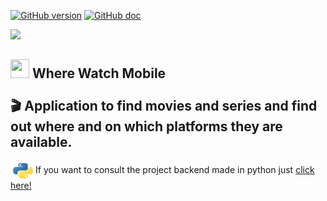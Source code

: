 [![GitHub version](https://img.shields.io/static/v1?label=Repository&message=Backend&color=blueviolet&style=flat-square)](https://github.com/maickom88/where_watch_backend_TDD_AND_CLEAN_ARCHITECTURE)
[![GitHub doc](https://img.shields.io/static/v1?label=Documentation&message=Backend&color=blueviolet&style=flat-square)](https://where-watch.herokuapp.com/docs)

![](https://github.com/maickom88/where_watch_backend_TDD_AND_CLEAN_ARCHITECTURE/blob/develop/photos/banner.png?raw=true)
## <img width="30" height="30" src="https://camo.githubusercontent.com/3d584381e99621f38061bffd9a798ea0b2979a05dfe29c916b7dd02aedbedad9/68747470733a2f2f666c75747465722e6465762f696d616765732f66617669636f6e2e706e67"> Where Watch Mobile<br><br>  🎬  Application to find movies and series and find out where and on which platforms they are available.

<img align="center" alt="Rafa-Python" height="30" width="40" src="https://raw.githubusercontent.com/devicons/devicon/master/icons/python/python-original.svg">If you want to consult the project backend made in python just [click here!](https://github.com/maickom88/where_watch_backend_TDD_AND_CLEAN_ARCHITECTURE)

